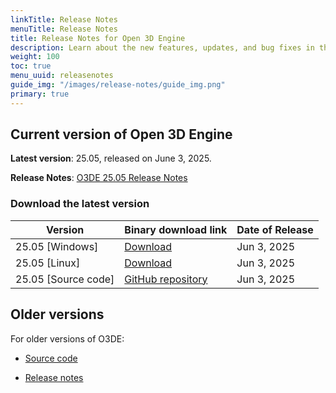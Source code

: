 ```yaml
---
linkTitle: Release Notes
menuTitle: Release Notes
title: Release Notes for Open 3D Engine
description: Learn about the new features, updates, and bug fixes in the current release of Open 3D Engine.
weight: 100
toc: true
menu_uuid: releasenotes
guide_img: "/images/release-notes/guide_img.png"
primary: true
---
```


## Current version of Open 3D Engine

**Latest version**: 25.05, released on June 3, 2025.

**Release Notes**: [O3DE 25.05 Release Notes](./2505-release-notes)


### Download the latest version

| Version                            | Binary download link                             |  Date of Release   |
|------------------------------------|--------------------------------------------------|--------------------|
| 25.05 \[Windows\] | [Download](https://o3debinaries.org/download/windows.html) | Jun 3, 2025 |
| 25.05 \[Linux\] | [Download](https://o3debinaries.org/download/linux.html) | Jun 3, 2025 |
| 25.05 \[Source code\] | [GitHub repository](https://github.com/o3de/o3de/tree/main) |  Jun 3, 2025 |


## Older versions

For older versions of O3DE:

- [Source code](https://github.com/o3de/o3de/releases)

- [Release notes](./archive/)
